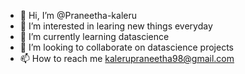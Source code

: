 - 👋 Hi, I’m @Praneetha-kaleru
- 👀 I’m interested in learing new things everyday
- 🌱 I’m currently learning datascience
- 💞️ I’m looking to collaborate on datascience projects
- 📫 How to reach me kalerupraneetha98@gmail.com

<!---
Praneetha-kaleru/Praneetha-kaleru is a ✨ special ✨ repository because its `README.md` (this file) appears on your GitHub profile.
You can click the Preview link to take a look at your changes.
--->
